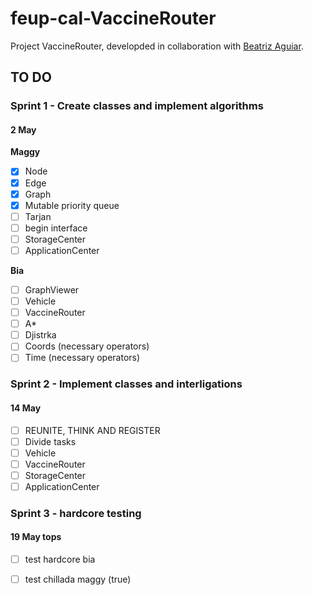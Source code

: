 # feup-cal-VaccineRouter


Project VaccineRouter, developded in collaboration with [Beatriz Aguiar](https://github.com/beatriz-ag).


## TO DO

### Sprint 1 - Create classes and implement algorithms     
#### 2 May

**Maggy**
- [x] Node
- [x] Edge
- [x] Graph
- [x] Mutable priority queue
- [ ] Tarjan                  
- [ ] begin interface         
- [ ] StorageCenter           
- [ ] ApplicationCenter 
 
**Bia**    
- [ ] GraphViewer             
- [ ] Vehicle                 
- [ ] VaccineRouter           
- [ ] A*                      
- [ ] Djistrka    
- [ ] Coords (necessary operators)
- [ ] Time (necessary operators)          

### Sprint 2 - Implement classes and interligations
#### 14 May

- [ ] REUNITE, THINK AND REGISTER
- [ ] Divide tasks
- [ ] Vehicle                 
- [ ] VaccineRouter           
- [ ] StorageCenter           
- [ ] ApplicationCenter       

### Sprint 3 - hardcore testing
#### 19 May tops
- [ ] test hardcore bia
- [ ] test chillada maggy (true)
    
